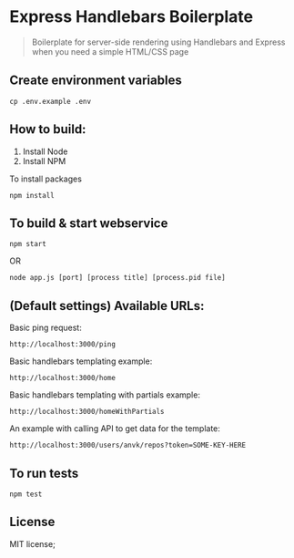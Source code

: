 # Express Handlebars Boilerplate

> Boilerplate for server-side rendering using Handlebars and Express when you need a simple HTML/CSS
> page

## Create environment variables

```
cp .env.example .env
```

## How to build:

1. Install Node
2. Install NPM

To install packages

```
npm install
```

## To build & start webservice

```
npm start
```

OR

```
node app.js [port] [process title] [process.pid file]
```

## (Default settings) Available URLs:

Basic ping request:

```
http://localhost:3000/ping
```

Basic handlebars templating example:

```
http://localhost:3000/home
```

Basic handlebars templating with partials example:

```
http://localhost:3000/homeWithPartials
```

An example with calling API to get data for the template:

```
http://localhost:3000/users/anvk/repos?token=SOME-KEY-HERE
```

## To run tests

```
npm test
```

## License

MIT license;

